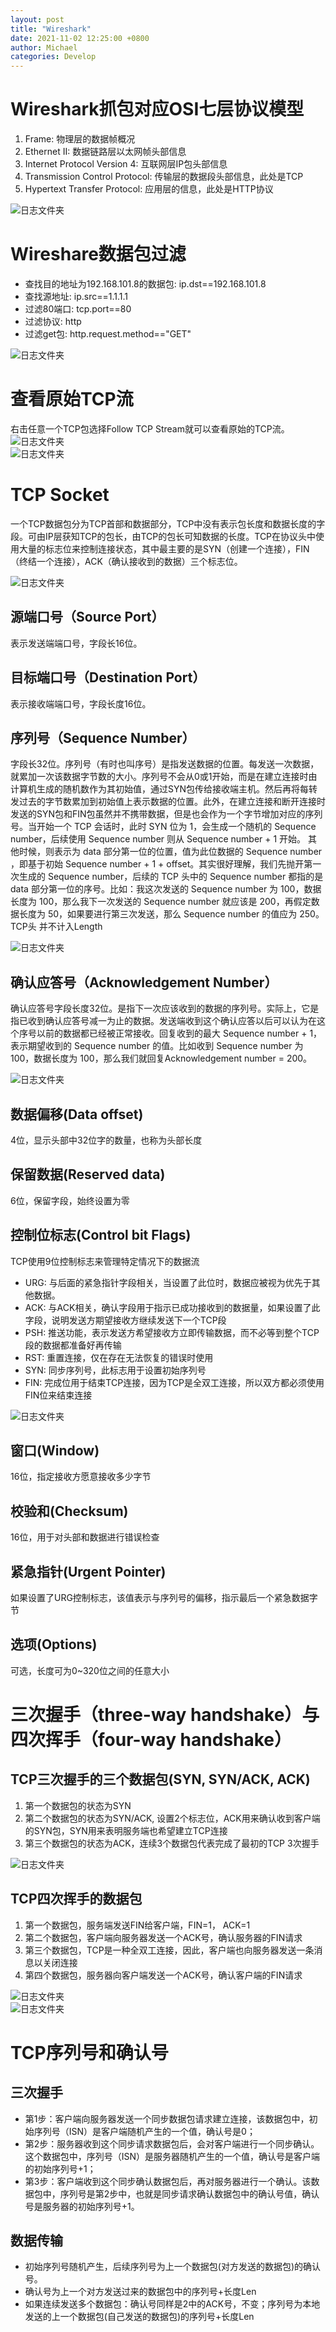 ```yaml
---
layout: post
title: "Wireshark"
date: 2021-11-02 12:25:00 +0800
author: Michael
categories: Develop
---
```


# Wireshark抓包对应OSI七层协议模型
1. Frame: 物理层的数据帧概况
2. Ethernet II: 数据链路层以太网帧头部信息
3. Internet Protocol Version 4: 互联网层IP包头部信息
4. Transmission Control Protocol: 传输层的数据段头部信息，此处是TCP
5. Hypertext Transfer Protocol: 应用层的信息，此处是HTTP协议

![日志文件夹](/assets/develop/WiresharkOSIModel.png)  

# Wireshare数据包过滤
- 查找目的地址为192.168.101.8的数据包: ip.dst==192.168.101.8
- 查找源地址: ip.src==1.1.1.1
- 过滤80端口: tcp.port==80
- 过滤协议: http
- 过滤get包: http.request.method=="GET"

![日志文件夹](/assets/develop/WiresharkFilter.png)  

# 查看原始TCP流
右击任意一个TCP包选择Follow TCP Stream就可以查看原始的TCP流。  
![日志文件夹](/assets/develop/WiresharkFollowTCPStreamMenu.png)  
![日志文件夹](/assets/develop/WiresharkFollowTCPStream.png)  

# TCP Socket
一个TCP数据包分为TCP首部和数据部分，TCP中没有表示包长度和数据长度的字段。可由IP层获知TCP的包长，由TCP的包长可知数据的长度。TCP在协议头中使用大量的标志位来控制连接状态，其中最主要的是SYN（创建一个连接），FIN（终结一个连接），ACK（确认接收到的数据）三个标志位。

![日志文件夹](/assets/develop/TCPPackageHeader.png)  

## 源端口号（Source Port）
表示发送端端口号，字段长16位。
## 目标端口号（Destination Port）
表示接收端端口号，字段长度16位。
## 序列号（Sequence Number）
字段长32位。序列号（有时也叫序号）是指发送数据的位置。每发送一次数据，就累加一次该数据字节数的大小。序列号不会从0或1开始，而是在建立连接时由计算机生成的随机数作为其初始值，通过SYN包传给接收端主机。然后再将每转发过去的字节数累加到初始值上表示数据的位置。此外，在建立连接和断开连接时发送的SYN包和FIN包虽然并不携带数据，但是也会作为一个字节增加对应的序列号。当开始一个 TCP 会话时，此时 SYN 位为 1，会生成一个随机的 Sequence number，后续使用 Sequence number 则从 Sequence number + 1 开始。
其他时候，则表示为 data 部分第一位的位置，值为此位数据的 Sequence number ，即基于初始 Sequence number + 1 + offset。其实很好理解，我们先抛开第一次生成的 Sequence number，后续的 TCP 头中的 Sequence number 都指的是 data 部分第一位的序号。比如：我这次发送的 Sequence number 为 100，数据长度为 100，那么我下一次发送的 Sequence number 就应该是 200，再假定数据长度为 50，如果要进行第三次发送，那么 Sequence number 的值应为 250。TCP头 并不计入Length 

![日志文件夹](/assets/develop/TCPSequenceNumber.png)  

## 确认应答号（Acknowledgement Number）
确认应答号字段长度32位。是指下一次应该收到的数据的序列号。实际上，它是指已收到确认应答号减一为止的数据。发送端收到这个确认应答以后可以认为在这个序号以前的数据都已经被正常接收。回复收到的最大 Sequence number + 1，表示期望收到的 Sequence number 的值。比如收到 Sequence number 为 100，数据长度为 100，那么我们就回复Acknowledgement number = 200。

![日志文件夹](/assets/develop/TCPDataPackage.png)  

## 数据偏移(Data offset)
4位，显示头部中32位字的数量，也称为头部长度

## 保留数据(Reserved data)
6位，保留字段，始终设置为零

## 控制位标志(Control bit Flags)
TCP使用9位控制标志来管理特定情况下的数据流
- URG: 与后面的紧急指针字段相关，当设置了此位时，数据应被视为优先于其他数据。
- ACK: 与ACK相关，确认字段用于指示已成功接收到的数据量，如果设置了此字段，说明发送方期望接收方继续发送下一个TCP段
- PSH: 推送功能，表示发送方希望接收方立即传输数据，而不必等到整个TCP段的数据都准备好再传输
- RST: 重置连接，仅在存在无法恢复的错误时使用
- SYN: 同步序列号，此标志用于设置初始序列号
- FIN: 完成位用于结束TCP连接，因为TCP是全双工连接，所以双方都必须使用FIN位来结束连接

![日志文件夹](/assets/develop/TCPRST.png)  

## 窗口(Window)
16位，指定接收方愿意接收多少字节

## 校验和(Checksum)
16位，用于对头部和数据进行错误检查

## 紧急指针(Urgent Pointer)
如果设置了URG控制标志，该值表示与序列号的偏移，指示最后一个紧急数据字节

## 选项(Options)
可选，长度可为0~320位之间的任意大小

# 三次握手（three-way handshake）与四次挥手（four-way handshake）
## TCP三次握手的三个数据包(SYN, SYN/ACK, ACK)
1. 第一个数据包的状态为SYN
2. 第二个数据包的状态为SYN/ACK, 设置2个标志位，ACK用来确认收到客户端的SYN包，SYN用来表明服务端也希望建立TCP连接
3. 第三个数据包的状态为ACK，连续3个数据包代表完成了最初的TCP 3次握手

![日志文件夹](/assets/develop/TCPThreeWayHandshake.png)  

## TCP四次挥手的数据包
1. 第一个数据包，服务端发送FIN给客户端，FIN=1， ACK=1
2. 第二个数据包，客户端向服务器发送一个ACK号，确认服务器的FIN请求
3. 第三个数据包，TCP是一种全双工连接，因此，客户端也向服务器发送一条消息以关闭连接
4. 第四个数据包，服务器向客户端发送一个ACK号，确认客户端的FIN请求

![日志文件夹](/assets/develop/TCPFourWayHandshake.png)  
![日志文件夹](/assets/develop/TCPState.png)  

# TCP序列号和确认号
## 三次握手
- 第1步：客户端向服务器发送一个同步数据包请求建立连接，该数据包中，初始序列号（ISN）是客户端随机产生的一个值，确认号是0；
- 第2步：服务器收到这个同步请求数据包后，会对客户端进行一个同步确认。这个数据包中，序列号（ISN）是服务器随机产生的一个值，确认号是客户端的初始序列号+1；
- 第3步：客户端收到这个同步确认数据包后，再对服务器进行一个确认。该数据包中，序列号是第2步中，也就是同步请求确认数据包中的确认号值，确认号是服务器的初始序列号+1。
## 数据传输
- 初始序列号随机产生，后续序列号为上一个数据包(对方发送的数据包)的确认号。
- 确认号为上一个对方发送过来的数据包中的序列号+长度Len
- 如果连续发送多个数据包：确认号同样是2中的ACK号，不变；序列号为本地发送的上一个数据包(自己发送的数据包)的序列号+长度Len

